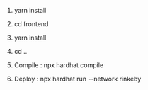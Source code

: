 1. yarn install

2. cd frontend

3. yarn install

4. cd ..

5. Compile : 
   npx hardhat compile

6. Deploy :
   npx hardhat run --network rinkeby